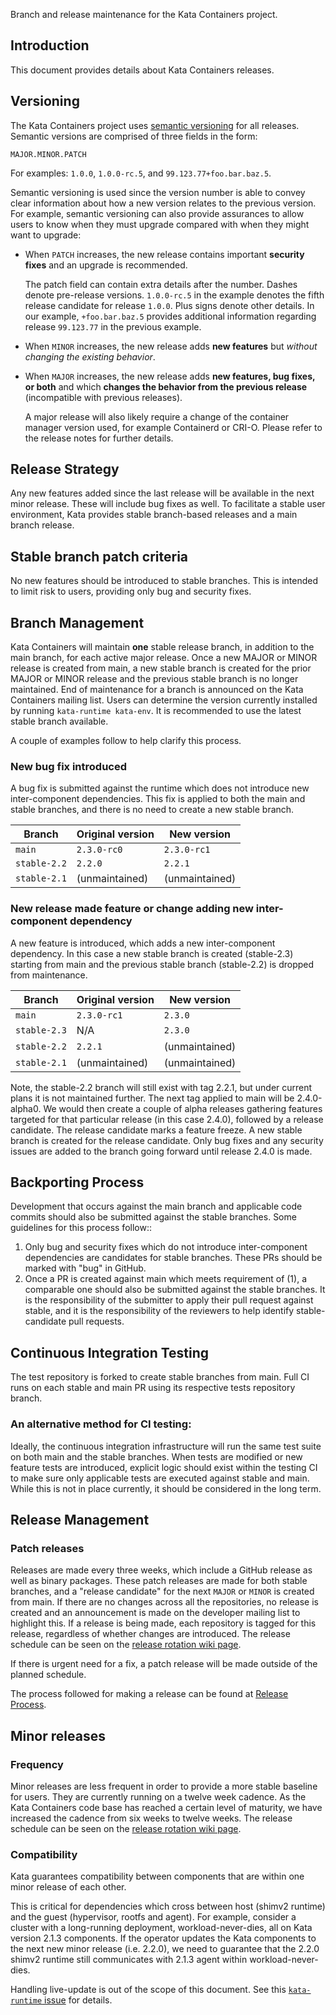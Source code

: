 Branch and release maintenance for the Kata Containers project.

## Introduction 

This document provides details about Kata Containers releases.

## Versioning

The Kata Containers project uses [semantic versioning](http://semver.org/) for all releases. 
Semantic versions are comprised of three fields in the form:

```
MAJOR.MINOR.PATCH
```

For examples: `1.0.0`, `1.0.0-rc.5`, and `99.123.77+foo.bar.baz.5`.

Semantic versioning is used since the version number is able to convey clear 
information about how a new version relates to the previous version. 
For example, semantic versioning can also provide assurances to allow users to know 
when they must upgrade compared with when they might want to upgrade:

- When `PATCH` increases, the new release contains important **security fixes**
  and an upgrade is recommended.

  The patch field can contain extra details after the number. 
Dashes denote pre-release versions. `1.0.0-rc.5` in the example denotes the fifth release
 candidate for release `1.0.0`. Plus signs denote other details. In our example, `+foo.bar.baz.5` 
provides additional information regarding release `99.123.77` in the previous example.

- When `MINOR` increases, the new release adds **new features** but *without
  changing the existing behavior*.

- When `MAJOR` increases, the new release adds **new features, bug fixes, or
  both** and which **changes the behavior from the previous release** (incompatible with previous releases).

  A major release will also likely require a change of the container manager version used, 
for example Containerd or CRI-O. Please refer to the release notes for further details.

## Release Strategy

Any new features added since the last release will be available in the next minor
release. These will include bug fixes as well. To facilitate a stable user environment, 
Kata provides stable branch-based releases and a main branch release.

## Stable branch patch criteria

No new features should be introduced to stable branches.  This is intended to limit risk to users,
providing only bug and security fixes.

## Branch Management
Kata Containers will maintain **one** stable release branch, in addition to the main branch, for
each active major release.
Once a new MAJOR or MINOR release is created from main, a new stable branch is created for
the prior MAJOR or MINOR release and the previous stable branch is no longer maintained. End of
maintenance for a branch is announced on the Kata Containers mailing list.  Users can determine
the version currently installed by running `kata-runtime kata-env`. It is recommended to use the
latest stable branch available.

A couple of examples follow to help clarify this process.

### New bug fix introduced

A bug fix is submitted against the runtime which does not introduce new inter-component dependencies.
This fix is applied to both the main and stable branches, and there is no need to create a new
stable branch.

| Branch | Original version | New version |
|--|--|--|
| `main` | `2.3.0-rc0` | `2.3.0-rc1` |
| `stable-2.2` | `2.2.0` | `2.2.1` |
| `stable-2.1` | (unmaintained) | (unmaintained) |


### New release made feature or change adding new inter-component dependency

A new feature is introduced, which adds a new inter-component dependency. In this case a new stable
branch is created (stable-2.3) starting from main and the previous stable branch (stable-2.2)
is dropped from maintenance.


| Branch | Original version | New version |
|--|--|--|
| `main` | `2.3.0-rc1` | `2.3.0` |
| `stable-2.3` | N/A| `2.3.0` |
| `stable-2.2` | `2.2.1` | (unmaintained) |
| `stable-2.1` | (unmaintained) | (unmaintained) |

Note, the stable-2.2 branch will still exist with tag 2.2.1, but under current plans it is
not maintained further. The next tag applied to main will be 2.4.0-alpha0. We would then
create a couple of alpha releases gathering features targeted for that particular release (in
this case 2.4.0), followed by a release candidate. The release candidate marks a feature freeze.
A new stable branch is created for the release candidate. Only bug fixes and any security issues
are added to the branch going forward until release 2.4.0 is made.
   
## Backporting Process 

Development that occurs against the main branch and applicable code commits should also be submitted
against the stable branches. Some guidelines for this process follow::
  1. Only bug and security fixes which do not introduce inter-component dependencies are
 candidates for stable branches. These PRs should be marked with "bug" in GitHub.
  2. Once a PR is created against main which meets requirement of (1), a comparable one
 should also be submitted against the stable branches. It is the responsibility of the submitter
 to apply their pull request against stable, and it is the responsibility of the
 reviewers to help identify stable-candidate pull requests.
 
## Continuous Integration Testing

The test repository is forked to create stable branches from main. Full CI
runs on each stable and main PR using its respective tests repository branch.

### An alternative method for CI testing:

Ideally, the continuous integration infrastructure will run the same test suite on both main
and the stable branches.  When tests are modified or new feature tests are introduced, explicit
logic should exist within the testing CI to make sure only applicable tests are executed against
stable and main. While this is not in place currently, it should be considered in the long term.

## Release Management

### Patch releases

Releases are made every three weeks, which include a GitHub release as
well as binary packages. These patch releases are made for both stable branches, and a "release candidate"
for the next `MAJOR` or `MINOR` is created from main. If there are no changes across all the repositories, no
release is created and an announcement is made on the developer mailing list to highlight this.
If a release is being made, each repository is tagged for this release, regardless
of whether changes are introduced. The release schedule can be seen on the
[release rotation wiki page](https://github.com/kata-containers/community/wiki/Release-Team-Rota).

If there is urgent need for a fix, a patch release will be made outside of the planned schedule.

The process followed for making a release can be found at [Release Process](Release-Process.md).

## Minor releases

###  Frequency
Minor releases are less frequent in order to provide a more stable baseline for users. They are currently
running on a twelve week cadence. As the Kata Containers code base has reached a certain level of 
maturity, we have increased the cadence from six weeks to twelve weeks. The release schedule can be seen on the
[release rotation wiki page](https://github.com/kata-containers/community/wiki/Release-Team-Rota).

### Compatibility
Kata guarantees compatibility between components that are within one minor release of each other. 
 
This is critical for dependencies which cross between host (shimv2 runtime) and
the guest (hypervisor, rootfs and agent).  For example, consider a cluster with a long-running
deployment, workload-never-dies, all on Kata version 2.1.3 components. If the operator updates
the Kata components to the next new minor release (i.e. 2.2.0), we need to guarantee that the 2.2.0
shimv2 runtime still communicates with 2.1.3 agent within workload-never-dies.

Handling live-update is out of the scope of this document. See this [`kata-runtime` issue](https://github.com/kata-containers/runtime/issues/492) for details.
